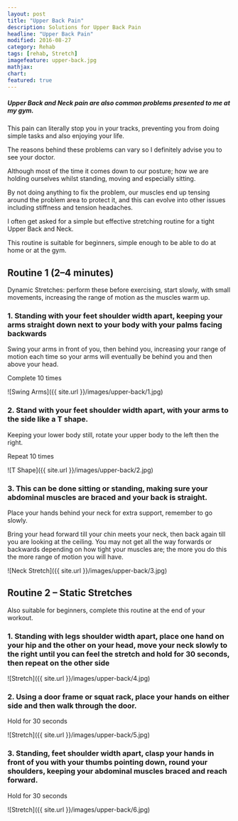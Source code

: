 ```yaml
---
layout: post
title: "Upper Back Pain"
description: Solutions for Upper Back Pain
headline: "Upper Back Pain"
modified: 2016-08-27
category: Rehab
tags: [rehab, Stretch]
imagefeature: upper-back.jpg
mathjax: 
chart:
featured: true
---
```


##### Upper Back and Neck pain are also common problems presented to me at my gym.

This pain can literally stop you in your tracks, preventing you from doing simple tasks and also enjoying your life.

The reasons behind these problems can vary so I definitely advise you to see your doctor.

Although most of the time it comes down to our posture; how we are holding ourselves whilst standing, moving and especially sitting.

By not doing anything to fix the problem, our muscles end up tensing around the problem area to protect it, and this can evolve into other issues including stiffness and tension headaches.

I often get asked for a simple but effective stretching routine for a tight Upper Back and Neck.

This routine is suitable for beginners, simple enough to be able to do at home or at the gym.

## Routine 1 (2–4 minutes)

Dynamic Stretches: perform these before exercising, start slowly, with small movements, increasing the range of motion as the muscles warm up.

### 1. Standing with your feet shoulder width apart, keeping your arms straight down next to your body with your palms facing backwards

Swing your arms in front of you, then behind you, increasing your range of motion each time so your arms will eventually be behind you and then above your head.

Complete 10 times

![Swing Arms]({{ site.url }}/images/upper-back/1.jpg)

### 2. Stand with your feet shoulder width apart, with your arms to the side like a T shape.

Keeping your lower body still, rotate your upper body to the left then the right.

Repeat 10 times

![T Shape]({{ site.url }}/images/upper-back/2.jpg)

### 3. This can be done sitting or standing, making sure your abdominal muscles are braced and your back is straight.

Place your hands behind your neck for extra support, remember to go slowly.

Bring your head forward till your chin meets your neck, then back again till you are looking at the ceiling. You may not get all the way forwards or backwards depending on how tight your muscles are; the more you do this the more range of motion you will have.

![Neck Stretch]({{ site.url }}/images/upper-back/3.jpg)

## Routine 2 – Static Stretches

Also suitable for beginners, complete this routine at the end of your workout.

### 1. Standing with legs shoulder width apart, place one hand on your hip and the other on your head, move your neck slowly to the right until you can feel the stretch and hold for 30 seconds, then repeat on the other side

![Stretch]({{ site.url }}/images/upper-back/4.jpg)

### 2. Using a door frame or squat rack, place your hands on either side and then walk through the door.

Hold for 30 seconds

![Stretch]({{ site.url }}/images/upper-back/5.jpg)

### 3. Standing, feet shoulder width apart, clasp your hands in front of you with your thumbs pointing down, round your shoulders, keeping your abdominal muscles braced and reach forward.

Hold for 30 seconds

![Stretch]({{ site.url }}/images/upper-back/6.jpg)